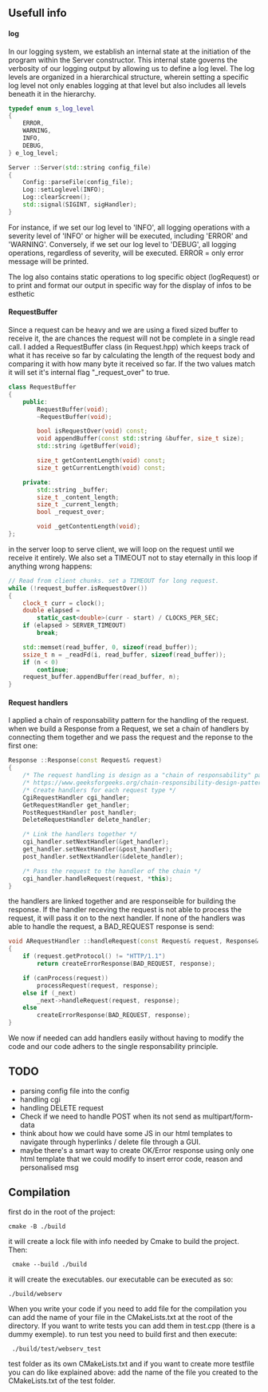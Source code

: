 ## Usefull info


#### log
In our logging system, we establish an internal state at the initiation of the program within the Server constructor. This internal state governs the verbosity of our logging output by allowing us to define a log level. The log levels are organized in a hierarchical structure, wherein setting a specific log level not only enables logging at that level but also includes all levels beneath it in the hierarchy.

```cpp
typedef enum s_log_level
{
    ERROR,
    WARNING,
    INFO,
    DEBUG,
} e_log_level;

Server ::Server(std::string config_file)
{
    Config::parseFile(config_file);
    Log::setLoglevel(INFO);
    Log::clearScreen();
    std::signal(SIGINT, sigHandler);
}

```
For instance, if we set our log level to 'INFO', all logging operations with a severity level of 'INFO' or higher will be executed, including 'ERROR' and 'WARNING'. Conversely, if we set our log level to 'DEBUG', all logging operations, regardless of severity, will be executed. ERROR = only error message will be printed.

The log also contains static operations to log specific object (logRequest) or to print and format our output in specific way for the display of infos to be esthetic

#### RequestBuffer
Since a request can be heavy and we are using a fixed sized buffer to receive it, the are chances the request will not be complete in a single read call. I added a RequestBuffer class (in Request.hpp) which keeps track of what it has receive so far by calculating the length of the request body and comparing it with how many byte it received so far. If the two values match it will set it's internal flag "_request_over" to true.

```cpp
class RequestBuffer
{
    public:
        RequestBuffer(void);
        ~RequestBuffer(void);

		bool isRequestOver(void) const;
		void appendBuffer(const std::string &buffer, size_t size);
		std::string &getBuffer(void);

		size_t getContentLength(void) const;
		size_t getCurrentLength(void) const;

    private:
        std::string _buffer;
        size_t _content_length;
        size_t _current_length;
		bool _request_over;

		void _getContentLength(void);
};
```
in the server loop to serve client, we will loop on the request until we receive it entirely. We also set a TIMEOUT not to stay eternally in this loop if anything wrong happens:

```cpp
// Read from client chunks. set a TIMEOUT for long request.
while (!request_buffer.isRequestOver())
{
	clock_t curr = clock();
	double elapsed =
		static_cast<double>(curr - start) / CLOCKS_PER_SEC;
	if (elapsed > SERVER_TIMEOUT)
		break;

	std::memset(read_buffer, 0, sizeof(read_buffer));
	ssize_t n = _readFd(i, read_buffer, sizeof(read_buffer));
	if (n < 0)
		continue;
	request_buffer.appendBuffer(read_buffer, n);
}
```
#### Request handlers
I applied a chain of responsability pattern for the handling of the request. when we build a Response from a Request, we set a chain of handlers by connecting them together and we pass the request and the reponse to the first one:

```cpp
Response ::Response(const Request& request)
{
    /* The request handling is design as a "chain of responsability" pattern*/
	/* https://www.geeksforgeeks.org/chain-responsibility-design-pattern/ */
    /* Create handlers for each request type */
    CgiRequestHandler cgi_handler;
    GetRequestHandler get_handler;
    PostRequestHandler post_handler;
    DeleteRequestHandler delete_handler;

    /* Link the handlers together */
    cgi_handler.setNextHandler(&get_handler);
    get_handler.setNextHandler(&post_handler);
    post_handler.setNextHandler(&delete_handler);

    /* Pass the request to the handler of the chain */
    cgi_handler.handleRequest(request, *this);
}

```
the handlers are linked together and are responseible for building the response. If the handler receving the request is not able to process the request, it will pass it on to the next handler. If none of the handlers was able to handle the request, a BAD_REQUEST response is send:

```cpp
void ARequestHandler ::handleRequest(const Request& request, Response& response)
{
    if (request.getProtocol() != "HTTP/1.1")
        return createErrorResponse(BAD_REQUEST, response);

    if (canProcess(request))
        processRequest(request, response);
    else if (_next)
        _next->handleRequest(request, response);
    else
        createErrorResponse(BAD_REQUEST, response);
}

```
We now if needed can add handlers easily without having to modify the code and our code adhers to the single responsability principle.
## TODO
- parsing config file into the config
- handling cgi
- handling DELETE request
- Check if we need to handle POST when its not send as multipart/form-data
- think about how we could have some JS in our html templates to navigate through hyperlinks / delete file through a GUI.
- maybe there's a smart way to create OK/Error response using only one html template that we could modify to insert error code, reason and personalised msg


## Compilation

first do in the root of the project:

```cmake -B ./build```

it will create a lock file with info needed by Cmake to build the project. Then:

``` cmake --build ./build```

it will create the executables. our executable can be executed as so:

```./build/webserv```

When you write your code if you need to add file for the compilation you can add the name of your file in the CMakeLists.txt at the root of the directory.
If you want to write tests you can add them in test.cpp (there is a dummy exemple). to run test you need to build first and then execute:

``` ./build/test/webserv_test```

test folder as its own CMakeLists.txt and if you want to create more testfile you can do like explained above: add  the name of the file you created to the CMakeLists.txt of the test folder.

